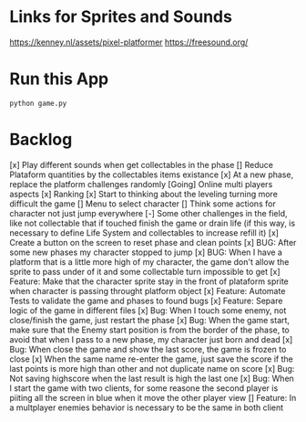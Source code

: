 # Links for Sprites and Sounds
https://kenney.nl/assets/pixel-platformer
https://freesound.org/


# Run this App

`python game.py`




# Backlog

[x] Play different sounds when get collectables in the phase
[] Reduce Plataform quantities by the collectables items existance
[x] At a new phase, replace the platform challenges randomly
[Going] Online multi players aspects
[x] Ranking
[x] Start to thinking about the leveling turning more difficult the game
[] Menu to select character
[] Think some actions for character not just jump everywhere
[-] Some other challenges in the field, like not collectable that if touched finish the game or drain life (if this way, is necessary to define Life System and collectables to increase refill it)
[x] Create a button on the screen to reset phase and clean points
[x] BUG: After some new phases my character stopped to jump
[x] BUG: When I have a platform that is a little more high of my character, the game don't allow the sprite to pass under of it and some collectable turn impossible to get
[x] Feature: Make that the character sprite stay in the front of plataform sprite when character is passing throught platform object
[x] Feature: Automate Tests to validate the game and phases to found bugs
[x] Feature: Separe logic of the game in different files
[x] Bug: When I touch some enemy, not close/finish the game, just restart the phase
[x] Bug: When the game start, make sure that the Enemy start position is from the border of the phase, to avoid that when I pass to a new phase, my character just born and dead
[x] Bug: When close the game and show the last score, the game is frozen to close
[x] When the same name re-enter the game, just save the score if the last points is more high than other and not duplicate name on score
[x] Bug: Not saving highscore when the last result is high the last one
[x] Bug: When I start the game with two clients, for some reasone the second player is piiting all the screen in blue when it move the other player view
[] Feature: In a multplayer enemies behavior is necessary to be the same in both client